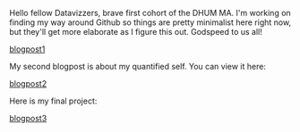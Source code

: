 Hello fellow Datavizzers, brave first cohort of the DHUM MA. I'm working on finding my way around Github so things are pretty minimalist here right now, but they'll get more elaborate as I figure this out. Godspeed to us all! 

[blogpost1](./blogpost1.md)

My second blogpost is about my quantified self. You can view it here:

[blogpost2](./blogpost2.md)

Here is my final project:

[blogpost3](./blogpost3.md)


